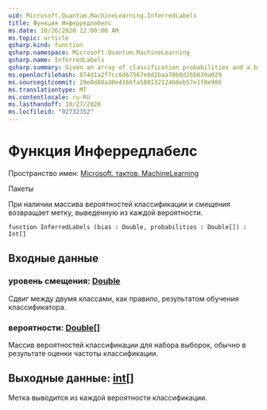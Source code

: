 ```yaml
---
uid: Microsoft.Quantum.MachineLearning.InferredLabels
title: Функция Инферредлабелс
ms.date: 10/26/2020 12:00:00 AM
ms.topic: article
qsharp.kind: function
qsharp.namespace: Microsoft.Quantum.MachineLearning
qsharp.name: InferredLabels
qsharp.summary: Given an array of classification probabilities and a bias, returns the label inferred from each probability.
ms.openlocfilehash: 874d1a2f7cc6d67567e0d2baa70b0d26b639a029
ms.sourcegitcommit: 29e0d88a30e4166fa580132124b0eb57e1f0e986
ms.translationtype: MT
ms.contentlocale: ru-RU
ms.lasthandoff: 10/27/2020
ms.locfileid: "92732352"
---
```

# <a name="inferredlabels-function"></a>Функция Инферредлабелс

Пространство имен: [Microsoft. тактов. MachineLearning](xref:Microsoft.Quantum.MachineLearning)

Пакеты [](https://nuget.org/packages/)


При наличии массива вероятностей классификации и смещения возвращает метку, выведенную из каждой вероятности.

```qsharp
function InferredLabels (bias : Double, probabilities : Double[]) : Int[]
```


## <a name="input"></a>Входные данные

### <a name="bias--double"></a>уровень смещения: [Double](xref:microsoft.quantum.lang-ref.double)

Сдвиг между двумя классами, как правило, результатом обучения классификатора.


### <a name="probabilities--double"></a>вероятности: [Double](xref:microsoft.quantum.lang-ref.double)[]

Массив вероятностей классификации для набора выборок, обычно в результате оценки частоты классификации.



## <a name="output--int"></a>Выходные данные: [int](xref:microsoft.quantum.lang-ref.int)[]

Метка выводится из каждой вероятности классификации.